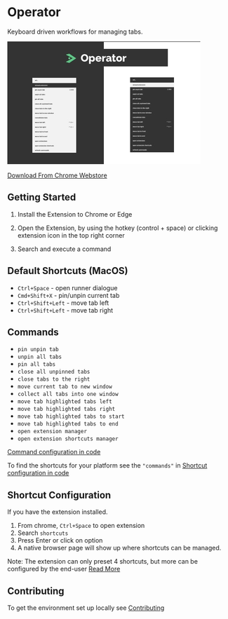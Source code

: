 # Operator

Keyboard driven workflows for managing tabs.

![Small Promo Tile](docs/design/Promo-Tile-Small.jpg)

[Download From Chrome Webstore](https://chrome.google.com/webstore/detail/operator/jdmngaaglkkhkfegaopojolefpnikcpg)

## Getting Started

1. Install the Extension to Chrome or Edge

2. Open the Extension, by using the hotkey (control + space) or clicking extension icon in the top right corner

3. Search and execute a command

## Default Shortcuts (MacOS)

- `Ctrl+Space` - open runner dialogue
- `Cmd+Shift+X` - pin/unpin current tab
- `Ctrl+Shift+Left` - move tab left
- `Ctrl+Shift+Left` - move tab right

## Commands

- `pin unpin tab`
- `unpin all tabs`
- `pin all tabs`
- `close all unpinned tabs`
- `close tabs to the right`
- `move current tab to new window`
- `collect all tabs into one window`
- `move tab highlighted tabs left`
- `move tab highlighted tabs right`
- `move tab highlighted tabs to start`
- `move tab highlighted tabs to end`
- `open extension manager`
- `open extension shortcuts manager`

[Command configuration in code](./src/commands/commands.ts)

To find the shortcuts for your platform see the `"commands"` in [Shortcut configuration in code](./config/manifest.json)

## Shortcut Configuration

If you have the extension installed.

1. From chrome, `Ctrl+Space` to open extension
2. Search `shortcuts`
3. Press Enter or click on option
4. A native browser page will show up where shortcuts can be managed.

Note: The extension can only preset 4 shortcuts, but more can be configured by the end-user [Read More](https://newbedev.com/google-chrome-maximum-of-4-chrome-commands-allowed)

## Contributing

To get the environment set up locally see [Contributing](./docs/contributing/getting-started.md)

